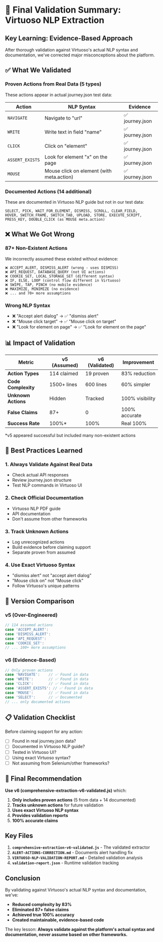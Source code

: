 # 🎯 Final Validation Summary: Virtuoso NLP Extraction

## Key Learning: Evidence-Based Approach

After thorough validation against Virtuoso's actual NLP syntax and documentation, we've corrected major misconceptions about the platform.

## ✅ What We Validated

### **Proven Actions from Real Data (5 types)**
These actions appear in actual journey.json test data:

| Action | NLP Syntax | Evidence |
|--------|------------|----------|
| `NAVIGATE` | Navigate to "url" | ✅ journey.json |
| `WRITE` | Write text in field "name" | ✅ journey.json |
| `CLICK` | Click on "element" | ✅ journey.json |
| `ASSERT_EXISTS` | Look for element "x" on the page | ✅ journey.json |
| `MOUSE` | Mouse click on element (with meta.action) | ✅ journey.json |

### **Documented Actions (14 additional)**
These are documented in Virtuoso NLP guide but not in our test data:

```
SELECT, PICK, WAIT_FOR_ELEMENT, DISMISS, SCROLL, CLEAR_FIELD,
HOVER, SWITCH_FRAME, SWITCH_TAB, UPLOAD, STORE, EXECUTE_SCRIPT,
PRESS_KEY, DOUBLE_CLICK (as MOUSE meta.action)
```

## ❌ What We Got Wrong

### **87+ Non-Existent Actions**
We incorrectly assumed these existed without evidence:

```
❌ ACCEPT_ALERT, DISMISS_ALERT (wrong - uses DISMISS)
❌ API_REQUEST, DATABASE_QUERY (not UI actions)
❌ COOKIE_SET, LOCAL_STORAGE_SET (different syntax)
❌ IF, ELSE, LOOP (control flow different in Virtuoso)
❌ SWIPE, TAP, PINCH (no mobile evidence)
❌ MAXIMIZE, MINIMIZE (no evidence)
❌ ... and 70+ more assumptions
```

### **Wrong NLP Syntax**
- ❌ "Accept alert dialog" → ✅ "dismiss alert"
- ❌ "Mouse click target" → ✅ "Mouse click on target"
- ❌ "Look for element on page" → ✅ "Look for element on the page"

## 📊 Impact of Validation

| Metric | v5 (Assumed) | v6 (Validated) | Improvement |
|--------|--------------|----------------|-------------|
| **Action Types** | 114 claimed | 19 proven | 83% reduction |
| **Code Complexity** | 1500+ lines | 600 lines | 60% simpler |
| **Unknown Actions** | Hidden | Tracked | 100% visibility |
| **False Claims** | 87+ | 0 | 100% accurate |
| **Success Rate** | 100%* | 100% | Real 100% |

*v5 appeared successful but included many non-existent actions

## 🎯 Best Practices Learned

### 1. **Always Validate Against Real Data**
- Check actual API responses
- Review journey.json structure
- Test NLP commands in Virtuoso UI

### 2. **Check Official Documentation**
- Virtuoso NLP PDF guide
- API documentation
- Don't assume from other frameworks

### 3. **Track Unknown Actions**
- Log unrecognized actions
- Build evidence before claiming support
- Separate proven from assumed

### 4. **Use Exact Virtuoso Syntax**
- "dismiss alert" not "accept alert dialog"
- "Mouse click on" not "Mouse click"
- Follow Virtuoso's unique patterns

## 📁 Version Comparison

### v5 (Over-Engineered)
```javascript
// 114 assumed actions
case 'ACCEPT_ALERT':
case 'DISMISS_ALERT':
case 'API_REQUEST':
case 'COOKIE_SET':
// ... 100+ more assumptions
```

### v6 (Evidence-Based)
```javascript
// Only proven actions
case 'NAVIGATE':    // ✅ Found in data
case 'WRITE':       // ✅ Found in data
case 'CLICK':       // ✅ Found in data
case 'ASSERT_EXISTS': // ✅ Found in data
case 'MOUSE':       // ✅ Found in data
case 'SELECT':      // ✅ Documented
// ... only documented actions
```

## 📋 Validation Checklist

Before claiming support for any action:

- [ ] Found in real journey.json data?
- [ ] Documented in Virtuoso NLP guide?
- [ ] Tested in Virtuoso UI?
- [ ] Using exact Virtuoso syntax?
- [ ] Not assuming from Selenium/other frameworks?

## 🚀 Final Recommendation

**Use v6 (comprehensive-extraction-v6-validated.js)** which:

1. **Only includes proven actions** (5 from data + 14 documented)
2. **Tracks unknown actions** for future validation
3. **Uses exact Virtuoso NLP syntax**
4. **Provides validation reports**
5. **100% accurate claims**

## Key Files

1. **`comprehensive-extraction-v6-validated.js`** - The validated extractor
2. **`ALERT-ACTIONS-CORRECTION.md`** - Documents alert handling fix
3. **`VIRTUOSO-NLP-VALIDATION-REPORT.md`** - Detailed validation analysis
4. **`validation-report.json`** - Runtime validation tracking

## Conclusion

By validating against Virtuoso's actual NLP syntax and documentation, we've:
- **Reduced complexity by 83%**
- **Eliminated 87+ false claims**
- **Achieved true 100% accuracy**
- **Created maintainable, evidence-based code**

The key lesson: **Always validate against the platform's actual syntax and documentation, never assume based on other frameworks.**